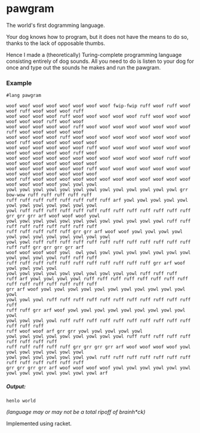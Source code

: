 # pawgram
The world's first dogramming language.

Your dog knows how to program, but it does not have the means to do so, thanks to the lack of opposable thumbs.

Hence I made a (theoretically) Turing-complete programming language consisting entirely of dog sounds. All you need to do is listen to your dog for once and type out the sounds he makes and run the pawgram.

### Example
```
#lang pawgram

woof woof woof woof woof woof woof woof fwip-fwip ruff woof ruff woof woof ruff woof woof woof ruff
woof woof woof woof ruff woof woof woof woof woof ruff woof woof woof woof woof woof ruff woof woof
woof woof woof woof woof ruff woof woof woof woof woof woof woof woof ruff woof woof woof woof woof
woof woof woof woof ruff woof woof woof woof woof woof woof woof woof woof ruff woof woof woof woof woof
woof woof woof woof woof woof ruff woof woof woof woof woof woof woof woof woof woof woof woof ruff woof
woof woof woof woof woof woof woof woof woof woof woof woof ruff woof woof woof woof woof woof woof woof
woof woof woof woof woof woof ruff woof woof woof woof woof woof woof woof woof woof woof woof woof woof
woof ruff woof woof woof woof woof woof woof woof woof woof woof woof woof woof woof woof yowl yowl yowl
yowl yowl yowl yowl yowl yowl yowl yowl yowl yowl yowl yowl yowl grr bow-wow ruff ruff ruff ruff ruff
ruff ruff ruff ruff ruff ruff ruff ruff arf yowl yowl yowl yowl yowl yowl yowl yowl yowl yowl yowl yowl
yowl ruff ruff ruff ruff ruff ruff ruff ruff ruff ruff ruff ruff ruff grr grr grr arf woof woof woof yowl
yowl yowl yowl yowl yowl yowl yowl yowl yowl yowl yowl yowl ruff ruff ruff ruff ruff ruff ruff ruff ruff
ruff ruff ruff ruff ruff grr grr arf woof woof yowl yowl yowl yowl yowl yowl yowl yowl yowl yowl yowl yowl
yowl yowl ruff ruff ruff ruff ruff ruff ruff ruff ruff ruff ruff ruff ruff ruff grr grr grr grr arf
woof woof woof woof yowl  owl yowl yowl yowl yowl yowl yowl yowl yowl yowl yowl yowl yowl ruff ruff ruff
ruff ruff ruff ruff ruff ruff ruff ruff ruff ruff ruff grr arf woof yowl yowl yowl yowl
yowl yowl yowl yowl yowl yowl yowl yowl yowl yowl ruff ruff ruff
ruff arf yowl yowl yowl yowl ruff ruff ruff ruff ruff ruff ruff ruff ruff ruff ruff ruff ruff ruff ruff
grr arf woof yowl yowl yowl yowl yowl yowl yowl yowl yowl yowl yowl yowl
yowl yowl yowl ruff ruff ruff ruff ruff ruff ruff ruff ruff ruff ruff ruff
ruff ruff grr arf woof yowl yowl yowl yowl yowl yowl yowl yowl yowl yowl
yowl yowl yowl yowl ruff ruff ruff ruff ruff ruff ruff ruff ruff ruff ruff ruff ruff
ruff woof woof arf grr grr yowl yowl yowl yowl yowl
yowl yowl yowl yowl yowl yowl yowl yowl yowl ruff ruff ruff ruff ruff ruff ruff ruff ruff
ruff ruff ruff ruff ruff grr grr grr grr arf woof woof woof woof yowl yowl yowl yowl yowl yowl yowl
yowl yowl yowl yowl yowl yowl yowl ruff ruff ruff ruff ruff ruff ruff ruff ruff ruff ruff ruff ruff
grr grr grr grr arf woof woof woof woof yowl yowl yowl yowl yowl yowl yowl yowl yowl yowl yowl yowl yowl arf 
```
##### Output:

    henlo world
_(language may or may not be a total ripoff of brainh*ck)_

Implemented using racket.
